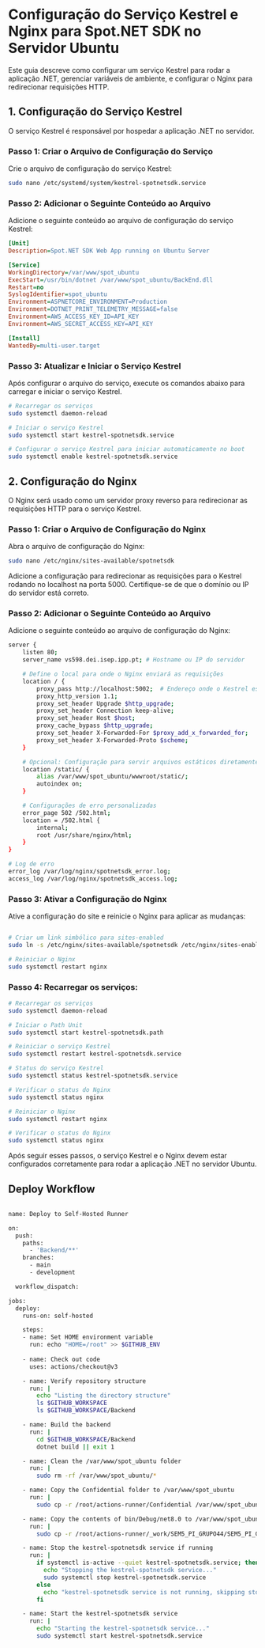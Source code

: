 # Configuração do Serviço Kestrel e Nginx para Spot.NET SDK no Servidor Ubuntu

Este guia descreve como configurar um serviço Kestrel para rodar a aplicação .NET, gerenciar variáveis de ambiente, e configurar o Nginx para redirecionar requisições HTTP. 

## 1. Configuração do Serviço Kestrel

O serviço Kestrel é responsável por hospedar a aplicação .NET no servidor. 

### Passo 1: Criar o Arquivo de Configuração do Serviço

Crie o arquivo de configuração do serviço Kestrel:

```bash
sudo nano /etc/systemd/system/kestrel-spotnetsdk.service
```

### Passo 2: Adicionar o Seguinte Conteúdo ao Arquivo

Adicione o seguinte conteúdo ao arquivo de configuração do serviço Kestrel:

```ini
[Unit]
Description=Spot.NET SDK Web App running on Ubuntu Server

[Service]
WorkingDirectory=/var/www/spot_ubuntu
ExecStart=/usr/bin/dotnet /var/www/spot_ubuntu/BackEnd.dll
Restart=no
SyslogIdentifier=spot_ubuntu
Environment=ASPNETCORE_ENVIRONMENT=Production
Environment=DOTNET_PRINT_TELEMETRY_MESSAGE=false
Environment=AWS_ACCESS_KEY_ID=API_KEY
Environment=AWS_SECRET_ACCESS_KEY=API_KEY

[Install]
WantedBy=multi-user.target

```

### Passo 3: Atualizar e Iniciar o Serviço Kestrel
Após configurar o arquivo do serviço, execute os comandos abaixo para carregar e iniciar o serviço Kestrel.

```bash
# Recarregar os serviços
sudo systemctl daemon-reload

# Iniciar o serviço Kestrel
sudo systemctl start kestrel-spotnetsdk.service

# Configurar o serviço Kestrel para iniciar automaticamente no boot
sudo systemctl enable kestrel-spotnetsdk.service
```

## 2. Configuração do Nginx

O Nginx será usado como um servidor proxy reverso para redirecionar as requisições HTTP para o serviço Kestrel.

### Passo 1: Criar o Arquivo de Configuração do Nginx
Abra o arquivo de configuração do Nginx:

```bash
sudo nano /etc/nginx/sites-available/spotnetsdk
```

Adicione a configuração para redirecionar as requisições para o Kestrel rodando no localhost na porta 5000. Certifique-se de que o domínio ou IP do servidor está correto.

### Passo 2: Adicionar o Seguinte Conteúdo ao Arquivo

Adicione o seguinte conteúdo ao arquivo de configuração do Nginx:

```bash
server {
    listen 80;
    server_name vs598.dei.isep.ipp.pt; # Hostname ou IP do servidor

    # Define o local para onde o Nginx enviará as requisições
    location / {
        proxy_pass http://localhost:5002;  # Endereço onde o Kestrel está a ouvir
        proxy_http_version 1.1;
        proxy_set_header Upgrade $http_upgrade;
        proxy_set_header Connection keep-alive;
        proxy_set_header Host $host;
        proxy_cache_bypass $http_upgrade;
        proxy_set_header X-Forwarded-For $proxy_add_x_forwarded_for;
        proxy_set_header X-Forwarded-Proto $scheme;
    }

    # Opcional: Configuração para servir arquivos estáticos diretamente pelo Nginx
    location /static/ {
        alias /var/www/spot_ubuntu/wwwroot/static/;
        autoindex on;
    }

    # Configurações de erro personalizadas
    error_page 502 /502.html;
    location = /502.html {
        internal;
        root /usr/share/nginx/html;
    }
}

# Log de erro
error_log /var/log/nginx/spotnetsdk_error.log;
access_log /var/log/nginx/spotnetsdk_access.log;


```

### Passo 3: Ativar a Configuração do Nginx
Ative a configuração do site e reinicie o Nginx para aplicar as mudanças:

```bash

# Criar um link simbólico para sites-enabled
sudo ln -s /etc/nginx/sites-available/spotnetsdk /etc/nginx/sites-enabled/

# Reiniciar o Nginx
sudo systemctl restart nginx
```



### Passo 4: Recarregar os serviços:

```bash
# Recarregar os serviços
sudo systemctl daemon-reload

# Iniciar o Path Unit
sudo systemctl start kestrel-spotnetsdk.path

# Reiniciar o serviço Kestrel
sudo systemctl restart kestrel-spotnetsdk.service

# Status do serviço Kestrel
sudo systemctl status kestrel-spotnetsdk.service

# Verificar o status do Nginx
sudo systemctl status nginx

# Reiniciar o Nginx
sudo systemctl restart nginx

# Verificar o status do Nginx
sudo systemctl status nginx
```

Após seguir esses passos, o serviço Kestrel e o Nginx devem estar configurados corretamente para rodar a aplicação .NET no servidor Ubuntu.

## Deploy Workflow

```bash

name: Deploy to Self-Hosted Runner

on:
  push:
    paths:
      - 'Backend/**'
    branches:
      - main
      - development

  workflow_dispatch:

jobs:
  deploy:
    runs-on: self-hosted

    steps:
    - name: Set HOME environment variable
      run: echo "HOME=/root" >> $GITHUB_ENV
      
    - name: Check out code
      uses: actions/checkout@v3

    - name: Verify repository structure
      run: |
        echo "Listing the directory structure"
        ls $GITHUB_WORKSPACE
        ls $GITHUB_WORKSPACE/Backend

    - name: Build the backend
      run: |
        cd $GITHUB_WORKSPACE/Backend
        dotnet build || exit 1

    - name: Clean the /var/www/spot_ubuntu folder
      run: |
        sudo rm -rf /var/www/spot_ubuntu/*

    - name: Copy the Confidential folder to /var/www/spot_ubuntu
      run: |
        sudo cp -r /root/actions-runner/Confidential /var/www/spot_ubuntu

    - name: Copy the contents of bin/Debug/net8.0 to /var/www/spot_ubuntu
      run: |
        sudo cp -r /root/actions-runner/_work/SEM5_PI_GRUPO44/SEM5_PI_GRUPO44/Backend/bin/Debug/net8.0/* /var/www/spot_ubuntu/

    - name: Stop the kestrel-spotnetsdk service if running
      run: |
        if systemctl is-active --quiet kestrel-spotnetsdk.service; then
          echo "Stopping the kestrel-spotnetsdk service..."
          sudo systemctl stop kestrel-spotnetsdk.service
        else
          echo "kestrel-spotnetsdk service is not running, skipping stop."
        fi

    - name: Start the kestrel-spotnetsdk service
      run: |
        echo "Starting the kestrel-spotnetsdk service..."
        sudo systemctl start kestrel-spotnetsdk.service


```